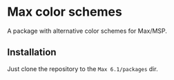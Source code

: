 Max color schemes
=================

A package with alternative color schemes for Max/MSP.

## Installation

Just clone the repository to the `Max 6.1/packages` dir.
